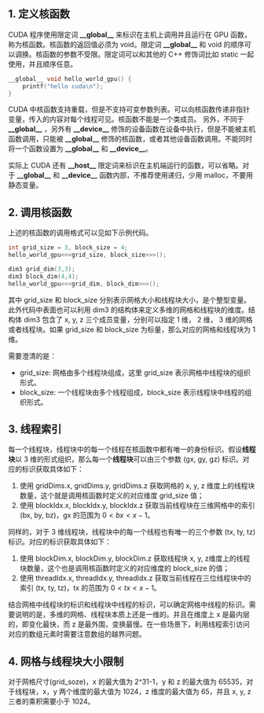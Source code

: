 ## 1. 定义核函数

CUDA 程序使用限定词 **\_\_global\_\_** 来标识在主机上调用并且运行在 GPU 函数，称为核函数。核函数的返回值必须为 void。限定词 **\_\_global\_\_** 和 void 的顺序可以调换。核函数的参数不受限。限定词可以和其他的 C++ 修饰词比如 static 一起使用，并且顺序任意。

```c++
__global__ void hello_world_gpu() {
    printf("hello cuda\n");
}
```

CUDA 中核函数支持重载，但是不支持可变参数列表。可以向核函数传递非指针变量，传入的内容对每个线程可见。核函数不能是一个类成员。
另外，不同于 **\_\_global\_\_** ，另外有 **\_\_device\_\_** 修饰的设备函数在设备中执行，但是不能被主机函数调用，只能被 **\_\_global\_\_** 修饰的核函数，或者其他设备函数调用。不能同时将一个函数设置为 **\_\_global\_\_** 和 **\_\_device\_\_**。

实际上 CUDA 还有 **\_\_host\_\_** 限定词来标识在主机端运行的函数，可以省略。对于 **\_\_global\_\_** 和 **\_\_device\_\_** 函数内部，不推荐使用递归，少用 malloc，不要用静态变量。

## 2. 调用核函数

上述的核函数的调用格式可以见如下示例代码。

```c++
int grid_size = 3, block_size = 4;
hello_world_gpu<<<grid_size, block_size>>>();

dim3 grid_dim(3,3);
dim3 block_dim(4,4);
hello_world_gpu<<<grid_dim, block_dim>>>();
```

其中 grid_size 和 block_size 分别表示网格大小和线程块大小，是个整型变量。此外代码中表面也可以利用 dim3 的结构体来定义多维的网格和线程块的维度。结构体 dim3 包含了 x, y, z 三个成员变量，分别可以指定 1 维， 2 维， 3 维的网格或者线程块。如果 grid_size 和 block_size 为标量，那么对应的网格和线程块为 1 维。

需要澄清的是：
+ grid_size: 网格由多个线程块组成，这里 grid_size 表示网格中线程块的组织形式。
+ block_size: 一个线程块由多个线程组成，block_size 表示线程块中线程的组织形式。

## 3. 线程索引

每一个线程块，线程块中的每一个线程在核函数中都有唯一的身份标识。假设**线程块**以 3 维的形式组织，那么每一个**线程块**可以由三个参数 (gx, gy, gz) 标识。对应的标识获取具体如下：

1. 使用 gridDims.x, gridDims.y, gridDims.z 获取网格的 x, y, z 维度上的线程块数量，这个就是调用核函数时定义的对应维度 grid_size 值；
2. 使用 blockIdx.x, blockIdx.y, blockIdx.z 获取当前线程块在三维网格中的索引 (bx, by, bz)，gx 的范围为 $0 < bx < x-1$。

同样的，对于 3 维线程块，线程块中的每一个线程也有唯一的三个参数 (tx, ty, tz) 标识。对应的标识获取具体如下：

1. 使用 blockDim.x, blockDim.y, blockDim.z 获取线程块 x, y, z维度上的线程块数量，这个也是调用核函数时定义的对应维度的 block_size 的值；
2. 使用 threadIdx.x, threadIdx.y, threadIdx.z 获取当前线程在三位线程块中的索引 (tx, ty, tz)，tx 的范围为 $0 < tx < x-1$。

结合网格中线程块的标识和线程块中线程的标识，可以确定网格中线程的标识。需要说明的是，多维的网格、线程块本质上还是一维的。并且在维度上 x 是最内层的，即变化最快，而 z 是最外围，变换最慢。在一些场景下，利用线程索引访问对应的数组元素时需要注意数组的越界问题。


## 4. 网格与线程块大小限制

对于网格尺寸(grid_soze)，x 的最大值为 2^31-1，y 和 z 的最大值为 65535，对于线程块，x，y 两个维度的最大值为 1024，z 维度的最大值为 65，并且 x, y, z 三者的乘积需要小于 1024。



